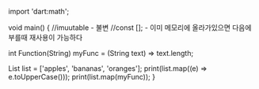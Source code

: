import 'dart:math';

void main() {
  //imuutable - 불변
  //const []; - 이미 메모리에 올라가있으면 다음에 부를때 재사용이 가능하다

  int Function(String) myFunc = (String text) => text.length;

  List<String> list = ['apples', 'bananas', 'oranges'];
  print(list.map((e) => e.toUpperCase()));
  print(list.map(myFunc));
}